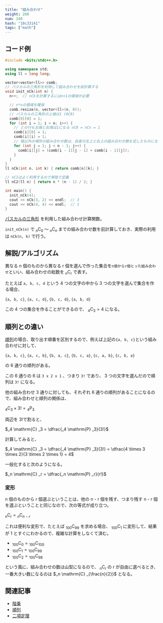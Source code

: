 ```yaml
---
title: "組み合わせ"
weight: 260
num: 240
hash: "10c33141"
tags: ["math"]
---
```


## コード例

```cpp
#include <bits/stdc++.h>

using namespace std;
using ll = long long;

vector<vector<ll>> comb;
// パスカルの三角形を利用して組み合わせを前計算する
void init_nCk(int n) {
  n++;  // nCkを計算するにはn+1の領域が必要

  // n*nの領域を確保
  comb.resize(n, vector<ll>(n, 0));
  // パスカルの三角形の上端は1 (0C0)
  comb[0][0] = 1;
  for (int i = 1; i < n; i++) {
    // どの行も左端と右端は1になる nC0 = nCn = 1
    comb[i][0] = 1;
    comb[i][i] = 1;
    // 端以外の場所の組み合わせ数は、自身の左上と右上の組み合わせ数を足したものになる
    for (int j = 1; j < n - 1; j++) {
      comb[i][j] = (comb[i - 1][j - 1] + comb[i - 1][j]);
    }
  }
}
ll nCk(int n, int k) { return comb[n][k]; }

// nC2はよく利用するので単独で定義
ll nC2(ll n) { return n * (n - 1) / 2; }

int main() {
  init_nCk(4);
  cout << nCk(3, 2) << endl;  // 3
  cout << nCk(4, 4) << endl;  // 1
}
```

[パスカルの三角形](/59bd1ded) を利用した組み合わせ計算関数。

`init_nCk(n)` で $_n \mathrm{C} _0$ ～ $_n \mathrm{C} _n$ までの組み合わせ数を前計算しておき、実際の利用は `nCk(n, k)` で行う。

## 解説/アルゴリズム

異なる n 個のものから異なる r 個を選んで作った集合を`n個からr個とった組み合わせ`といい、組み合わせの総数を $_n \mathrm{C} _r$ で表す。

たとえば `a, b, c, d` という 4 つの文字の中から 3 つの文字を選んで集合を作る場合、

`{a, b, c}`, `{a, c, d}`, `{b, c, d}`, `{a, b, d}`

この 4 つの集合を作ることができるので、 $_4 \mathrm{C} _3 = 4$ になる。

## 順列との違い

[順列](/be4f0af7)の場合、取り出す順番を区別するので、例えば上記の`{a, b, c}`という組み合わせに対して、

`{a, b, c}`, `{a, c, b}`, `{b, a, c}`, `{b, c, a}`, `{c, a, b}`, `{c, b, a}`

の 6 通りの順列がある。

この 6 通りの 6 は `3 x 2 x 1` 、つまり `3!` であり、 3 つの文字を選んだので順列は `3!` になる。

他の組み合わせ 3 通りに対しても、それぞれ 6 通りの順列があることになるので、組み合わせと順列の関係は、

$_4 \mathrm{C} _3 \times 3! = {_4 \mathrm{P} _3}$

両辺を 3!で割ると、

$_4 \mathrm{C} _3 = \dfrac{_4 \mathrm{P} _3}{3!}$

計算してみると、

$_4 \mathrm{C} _3 = \dfrac{_4 \mathrm{P} _3}{3!} = \dfrac{4 \times 3 \times 2}{3 \times 2 \times 1} = 4$

一般化すると次のようになる。

$_n \mathrm{C} _r = \dfrac{_n \mathrm{P} _r}{r!}$

### 変形

n 個のものから r 個選ぶということは、他の n - r 個を残す、つまり残す n - r 個を選ぶということと同じなので、次の等式が成り立つ。

$_n \mathrm{C} _r = {_n \mathrm{C} _{n-r}}$

これは便利な変形で、たとえば $_{100} \mathrm{C} _{99}$ を求める場合、 $_{100} \mathrm{C} _1$ に変形して、結果が 1 とすぐにわかるので、複雑な計算をしなくて済む。

- $_{100} \mathrm{C} _{0} = {_{100} \mathrm{C} _{100}}$
- $_{100} \mathrm{C} _{1} = {_{100} \mathrm{C} _{99}}$
- $_{100} \mathrm{C} _{2} = {_{100} \mathrm{C} _{98}}$

という風に、組み合わせの数は山型になるので、 $_n \mathrm{C} _r$ の r が自由に選べるとき、一番大きい数になるのは $_n \mathrm{C} _{\frac{n}{2}}$ となる。

## 関連記事

- [階乗](/57dbb50c)
- [順列](/be4f0af7)
- [二項定理](/59bd1ded)
